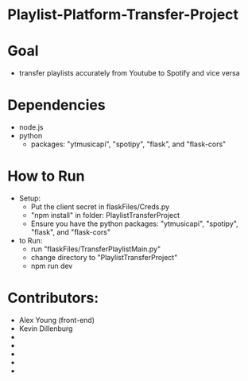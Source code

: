 # Playlist-Platform-Transfer-Project

# Goal
 - transfer playlists accurately from Youtube to Spotify and vice versa

# Dependencies
 - node.js
 - python
     - packages: "ytmusicapi", "spotipy", "flask", and "flask-cors"

# How to Run
 - Setup:
    - Put the client secret in flaskFiles/Creds.py
    - "npm install" in folder: PlaylistTransferProject
    - Ensure you have the python packages: "ytmusicapi", "spotipy", "flask", and "flask-cors"
 - to Run:
    - run "flaskFiles/TransferPlaylistMain.py"
    - change directory to "PlaylistTransferProject"
    - npm run dev

# Contributors:
 - Alex Young (front-end)
 - Kevin Dillenburg 
 - <name here>
 - <name here>
 - <name here>
 - <name here>
 - <name here>